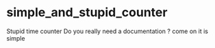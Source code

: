 # simple_and_stupid_counter
Stupid time counter
Do you really need a documentation ? 
come on it is simple
